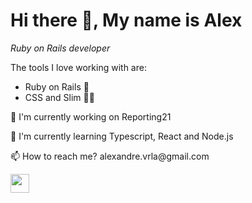 # Hi there 👋, My name is Alex

<em>Ruby on Rails developer</em>

The tools I love working with are:
- Ruby on Rails 💎
- CSS and Slim 👨‍🎨

<p>🔭 I'm currently working on Reporting21</p>
<p>🌱 I'm currently learning Typescript, React and Node.js</p>
<p>📫 How to reach me? alexandre.vrla@gmail.com</p>


<a href="https://www.linkedin.com/in/alexandre-vrla/"><img src="https://img.shields.io/badge/linkedin-%230077B5.svg?style=for-the-badge&logo=linkedin&logoColor=white" style="margin-bottom: 4px;" height="30px" target="_blank"></a>
</p>
